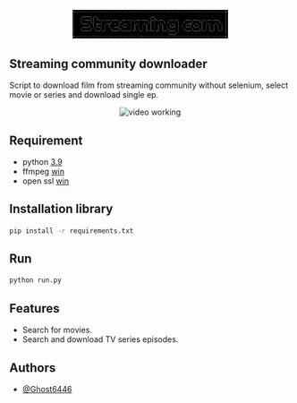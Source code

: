 <p align="center">
	<img src="Stream/assets/min_logo.png" style="max-width: 55%;" alt="video working" />
</p>

## Streaming community downloader

Script to download film from streaming community without selenium, select movie or series and download single ep.

<p align="center">
	<img src="Stream/assets/run.gif" style="max-width: 55%;" alt="video working" />
</p>

## Requirement
* python [3.9](https://www.python.org/downloads/release/python-390/)
* ffmpeg [win](https://www.gyan.dev/ffmpeg/builds/)
* open ssl [win](https://slproweb.com/products/Win32OpenSSL.html)

## Installation library
```bash
pip install -r requirements.txt
```

## Run
```bash
python run.py
```

## Features
- Search for movies.
- Search and download TV series episodes.

## Authors

- [@Ghost6446](https://www.github.com/Ghost6446)
